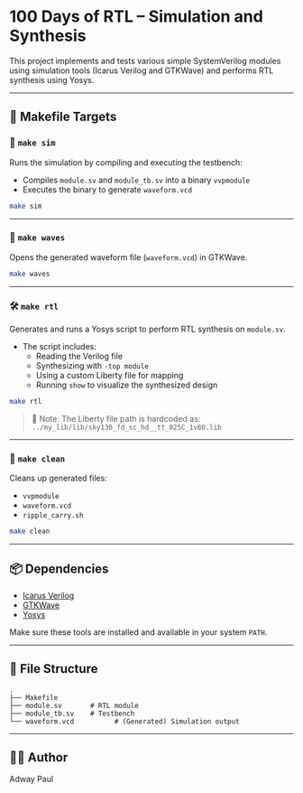 # 100 Days of RTL – Simulation and Synthesis

This project implements and tests various simple SystemVerilog modules using simulation tools (Icarus Verilog and GTKWave) and performs RTL synthesis using Yosys.

---

## 🔧 Makefile Targets

### 🧪 `make sim`
Runs the simulation by compiling and executing the testbench:
- Compiles `module.sv` and `module_tb.sv` into a binary `vvpmodule`
- Executes the binary to generate `waveform.vcd`

```bash
make sim
```

---

### 🌊 `make waves`
Opens the generated waveform file (`waveform.vcd`) in GTKWave.

```bash
make waves
```

---

### 🛠 `make rtl`
Generates and runs a Yosys script to perform RTL synthesis on `module.sv`.

- The script includes:
  - Reading the Verilog file
  - Synthesizing with `-top module`
  - Using a custom Liberty file for mapping
  - Running `show` to visualize the synthesized design

```bash
make rtl
```

> 📝 Note: The Liberty file path is hardcoded as:
> `../my_lib/lib/sky130_fd_sc_hd__tt_025C_1v80.lib`

---

### 🧼 `make clean`
Cleans up generated files:
- `vvpmodule`
- `waveform.vcd`
- `ripple_carry.sh`

```bash
make clean
```

---

## 📦 Dependencies

- [Icarus Verilog](http://iverilog.icarus.com/)
- [GTKWave](http://gtkwave.sourceforge.net/)
- [Yosys](https://yosyshq.net/yosys/)

Make sure these tools are installed and available in your system `PATH`.

---

## 📁 File Structure

```
.
├── Makefile
├── module.sv       # RTL module
├── module_tb.sv    # Testbench
└── waveform.vcd          # (Generated) Simulation output
```

---


## 🙋‍♂️ Author

Adway Paul
